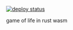[![deploy status](https://github.com/jason136/life/actions/workflows/vite-wasm.yml/badge.svg)](https://github.com/jason136/life/actions/workflows/vite-wasm.yml)

game of life in rust wasm